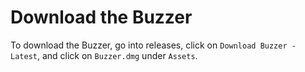 # Download the Buzzer

To download the Buzzer, go into releases, click on `Download Buzzer - Latest`, and click on `Buzzer.dmg` under `Assets`.
